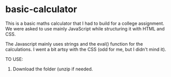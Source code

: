 # basic-calculator

This is a basic maths calculator that I had to build for a college assignment.
We were asked to use mainly JavaScript while structuring it with HTML and CSS.

The Javascript mainly uses strings and the eval() function for the calculations.
I went a bit artsy with the CSS (odd for me, but I didn't mind it).

TO USE:
1. Download the folder (unzip if needed.
